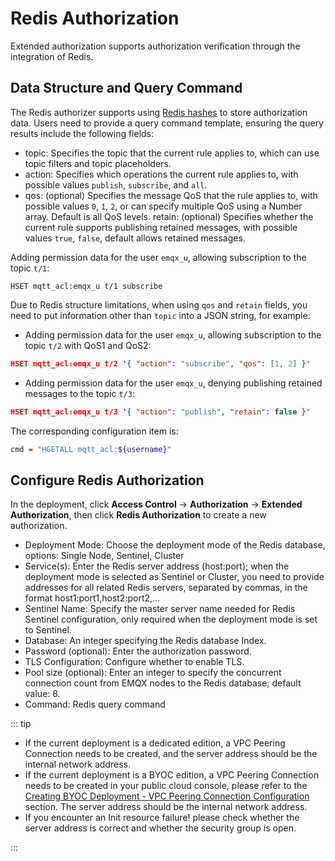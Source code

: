 # Redis Authorization

Extended authorization supports authorization verification through the integration of Redis.

## Data Structure and Query Command

The Redis authorizer supports using [Redis hashes](https://redis.io/docs/manual/data-types/#hashes) to store authorization data. Users need to provide a query command template, ensuring the query results include the following fields:

- topic: Specifies the topic that the current rule applies to, which can use topic filters and topic placeholders.
- action: Specifies which operations the current rule applies to, with possible values `publish`, `subscribe`, and `all`.
- qos: (optional) Specifies the message QoS that the rule applies to, with possible values `0`, `1`, `2`, or can specify multiple QoS using a Number array. Default is all QoS levels. retain: (optional) Specifies whether the current rule supports publishing retained messages, with possible values `true`, `false`, default allows retained messages.

Adding permission data for the user `emqx_u`, allowing subscription to the topic `t/1`:

```
HSET mqtt_acl:emqx_u t/1 subscribe
```

Due to Redis structure limitations, when using `qos` and `retain` fields, you need to put information other than `topic` into a JSON string, for example:

- Adding permission data for the user `emqx_u`, allowing subscription to the topic `t/2` with QoS1 and QoS2:

```json
HSET mqtt_acl:emqx_u t/2 '{ "action": "subscribe", "qos": [1, 2] }'
```

- Adding permission data for the user `emqx_u`, denying publishing retained messages to the topic `t/3`:

```json
HSET mqtt_acl:emqx_u t/3 '{ "action": "publish", "retain": false }'
```

The corresponding configuration item is:

```bash
cmd = "HGETALL mqtt_acl:${username}"
```

## Configure Redis Authorization

In the deployment, click **Access Control** -> **Authorization** -> **Extended Authorization**, then click **Redis Authorization** to create a new authorization.

- Deployment Mode: Choose the deployment mode of the Redis database, options: Single Node, Sentinel, Cluster
- Service(s): Enter the Redis server address (host:port); when the deployment mode is selected as Sentinel or Cluster, you need to provide addresses for all related Redis servers, separated by commas, in the format host1:port1,host2:port2,...
- Sentinel Name: Specify the master server name needed for Redis Sentinel configuration, only required when the deployment mode is set to Sentinel.
- Database: An integer specifying the Redis database Index.
- Password (optional): Enter the authorization password.
- TLS Configuration: Configure whether to enable TLS.
- Pool size (optional): Enter an integer to specify the concurrent connection count from EMQX nodes to the Redis database; default value: 8.
- Command: Redis query command

::: tip

- If the current deployment is a dedicated edition, a VPC Peering Connection needs to be created, and the server address should be the internal network address.
- If the current deployment is a BYOC edition, a VPC Peering Connection needs to be created in your public cloud console, please refer to the [Creating BYOC Deployment - VPC Peering Connection Configuration](../create/byoc.md#vpc-peering-connection-configuration) section. The server address should be the internal network address.
- If you encounter an Init resource failure! please check whether the server address is correct and whether the security group is open. 

:::